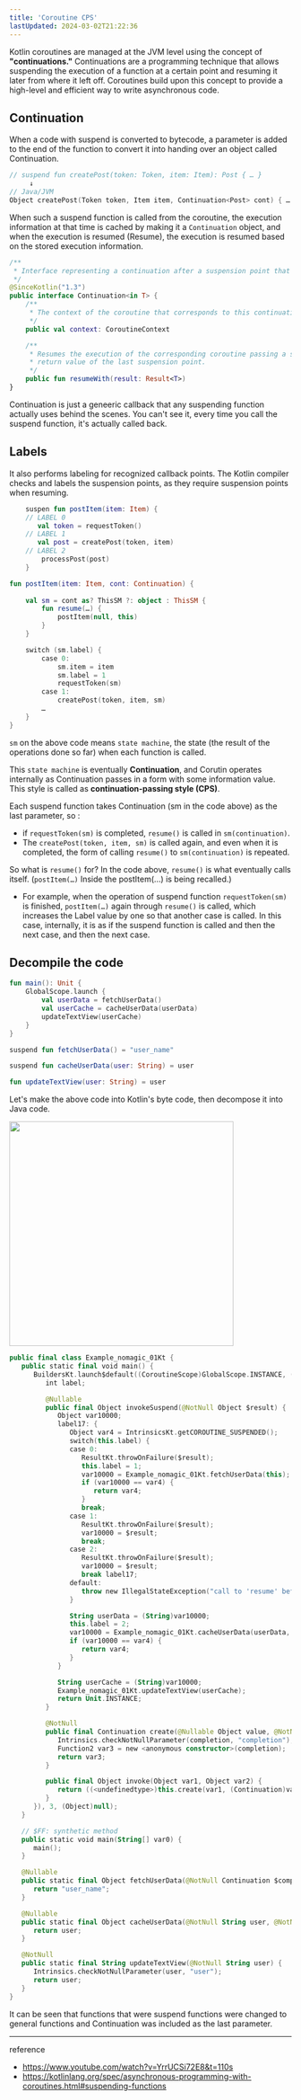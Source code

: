 ```yaml
---
title: 'Coroutine CPS'
lastUpdated: 2024-03-02T21:22:36
---
```


Kotlin coroutines are managed at the JVM level using the concept of **"continuations."** Continuations are a programming technique that allows suspending the execution of a function at a certain point and resuming it later from where it left off. Coroutines build upon this concept to provide a high-level and efficient way to write asynchronous code.

## Continuation

When a code with suspend is converted to bytecode, a parameter is added to the end of the function to convert it into handing over an object called Continuation.

```kotlin
// suspend fun createPost(token: Token, item: Item): Post { … }
     ↓
// Java/JVM 
Object createPost(Token token, Item item, Continuation<Post> cont) { … }
```

When such a suspend function is called from the coroutine, the execution information at that time is cached by making it a `Continuation` object, and when the execution is resumed (Resume), the execution is resumed based on the stored execution information.

```kotlin
/**
 * Interface representing a continuation after a suspension point that returns a value of type `T`.
 */
@SinceKotlin("1.3")
public interface Continuation<in T> {
    /**
     * The context of the coroutine that corresponds to this continuation.
     */
    public val context: CoroutineContext

    /**
     * Resumes the execution of the corresponding coroutine passing a successful or failed [result] as the
     * return value of the last suspension point.
     */
    public fun resumeWith(result: Result<T>)
}
```

Continuation is just a geneeric callback that any suspending function actually uses behind the scenes. You can't see it, every time you call the suspend function, it's actually called back.

## Labels

It also performs labeling for recognized callback points. The Kotlin compiler checks and labels the suspension points, as they require suspension points when resuming.

```kotlin
    suspen fun postItem(item: Item) {
    // LABEL 0
       val token = requestToken()
    // LABEL 1
       val post = createPost(token, item)
    // LABEL 2
        processPost(post)
    }
```

```kotlin
fun postItem(item: Item, cont: Continuation) {
    
    val sm = cont as? ThisSM ?: object : ThisSM {
        fun resume(…) {
            postItem(null, this)
        }
    }

    switch (sm.label) {
        case 0:
            sm.item = item
            sm.label = 1
            requestToken(sm)
        case 1:
            createPost(token, item, sm)
        …
    }
}
```

`sm` on the above code means `state machine`, the state (the result of the operations done so far) when each function is called.

This `state machine` is eventually **Continuation**, and Corutin operates internally as Continuation passes in a form with some information value. This style is called as **continuation-passing style (CPS)**.

Each suspend function takes Continuation (sm in the code above) as the last parameter, so :

- if `requestToken(sm)` is completed, `resume()` is called in `sm(continuation)`.
- The `createPost(token, item, sm)` is called again, and even when it is completed, the form of calling `resume()` to `sm(continuation)` is repeated.
  
So what is `resume()` for? In the code above, `resume()` is what eventually calls itself. (`postItem(…)` Inside the postItem(…) is being recalled.)

- For example, when the operation of suspend function `requestToken(sm)` is finished, `postItem(…)` again through `resume()` is called, which increases the Label value by one so that another case is called. In this case, internally, it is as if the suspend function is called and then the next case, and then the next case.

## Decompile the code

```kotlin
fun main(): Unit {
    GlobalScope.launch {
        val userData = fetchUserData()
        val userCache = cacheUserData(userData)
        updateTextView(userCache)
    }
}

suspend fun fetchUserData() = "user_name"

suspend fun cacheUserData(user: String) = user

fun updateTextView(user: String) = user

```

Let's make the above code into Kotlin's byte code, then decompose it into Java code.

<img src="https://github.com/rlaisqls/rlaisqls/assets/81006587/43e93bf8-b0e6-47c8-bcf7-259486484487" height="400px"/>

```kotlin
public final class Example_nomagic_01Kt {
   public static final void main() {
      BuildersKt.launch$default((CoroutineScope)GlobalScope.INSTANCE, (CoroutineContext)null, (CoroutineStart)null, (Function2)(new Function2((Continuation)null) {
         int label;

         @Nullable
         public final Object invokeSuspend(@NotNull Object $result) {
            Object var10000;
            label17: {
               Object var4 = IntrinsicsKt.getCOROUTINE_SUSPENDED();
               switch(this.label) {
               case 0:
                  ResultKt.throwOnFailure($result);
                  this.label = 1;
                  var10000 = Example_nomagic_01Kt.fetchUserData(this);
                  if (var10000 == var4) {
                     return var4;
                  }
                  break;
               case 1:
                  ResultKt.throwOnFailure($result);
                  var10000 = $result;
                  break;
               case 2:
                  ResultKt.throwOnFailure($result);
                  var10000 = $result;
                  break label17;
               default:
                  throw new IllegalStateException("call to 'resume' before 'invoke' with coroutine");
               }

               String userData = (String)var10000;
               this.label = 2;
               var10000 = Example_nomagic_01Kt.cacheUserData(userData, this);
               if (var10000 == var4) {
                  return var4;
               }
            }

            String userCache = (String)var10000;
            Example_nomagic_01Kt.updateTextView(userCache);
            return Unit.INSTANCE;
         }

         @NotNull
         public final Continuation create(@Nullable Object value, @NotNull Continuation completion) {
            Intrinsics.checkNotNullParameter(completion, "completion");
            Function2 var3 = new <anonymous constructor>(completion);
            return var3;
         }

         public final Object invoke(Object var1, Object var2) {
            return ((<undefinedtype>)this.create(var1, (Continuation)var2)).invokeSuspend(Unit.INSTANCE);
         }
      }), 3, (Object)null);
   }

   // $FF: synthetic method
   public static void main(String[] var0) {
      main();
   }

   @Nullable
   public static final Object fetchUserData(@NotNull Continuation $completion) {
      return "user_name";
   }

   @Nullable
   public static final Object cacheUserData(@NotNull String user, @NotNull Continuation $completion) {
      return user;
   }

   @NotNull
   public static final String updateTextView(@NotNull String user) {
      Intrinsics.checkNotNullParameter(user, "user");
      return user;
   }
}
```

It can be seen that functions that were suspend functions were changed to general functions and Continuation was included as the last parameter.

---

reference
- https://www.youtube.com/watch?v=YrrUCSi72E8&t=110s
- https://kotlinlang.org/spec/asynchronous-programming-with-coroutines.html#suspending-functions
